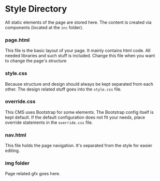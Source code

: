 # Style Directory
All static elements of the page are stored here. The content is created via
components (located at the `inc` folder).

### page.html
This file is the basic layout of your page. It mainly contains html code. All
needed libraries and such stuff is included. Change this file when you want to
change the page's structure

### style.css
Because structure and design should always be kept separated from each other.
The design related stuff goes into the `style.css` file.

### override.css
This CMS uses Bootstrap for some elements. The Bootstrap config itself is kept
default. If the default configuration does not fit your needs, place override
statements in the `override.css` file.

### nav.html
This file holds the page navigation. It's separated from the style for easier
editing.

### img folder
Page related gfx goes here.
